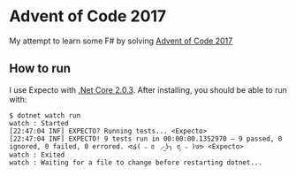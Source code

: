 # Advent of Code 2017

My attempt to learn some F# by solving [Advent of Code 2017](https://adventofcode.com/2017)

## How to run

I use Expecto with [.Net Core 2.0.3](https://github.com/dotnet/core/blob/master/release-notes/download-archives/2.0.3.md).
After installing, you should be able to run with:

```
$ dotnet watch run
watch : Started
[22:47:04 INF] EXPECTO? Running tests... <Expecto>
[22:47:04 INF] EXPECTO! 9 tests run in 00:00:00.1352970 – 9 passed, 0 ignored, 0 failed, 0 errored. ᕙ໒( ˵ ಠ ╭͜ʖ╮ ಠೃ ˵ )७ᕗ <Expecto>
watch : Exited
watch : Waiting for a file to change before restarting dotnet...
```